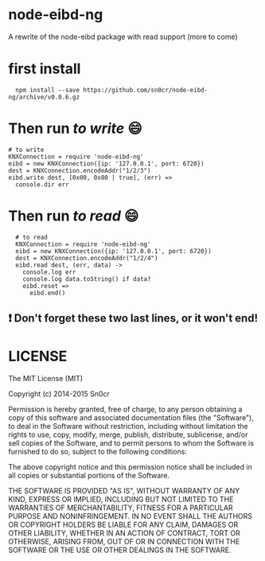 node-eibd-ng
============

A rewrite of the node-eibd package with read support (more to come)

# first install

```
  npm install --save https://github.com/sn0cr/node-eibd-ng/archive/v0.0.6.gz
```
# Then run _to write_ :smile:

```coffee-script
# to write 
KNXConnection = require 'node-eibd-ng'
eibd = new KNXConnection({ip: '127.0.0.1', port: 6720})
dest = KNXConnection.encodeAddr("1/2/3")
eibd.write dest, [0x00, 0x80 | true], (err) =>
  console.dir err
```
# Then run _to read_ :smile:

```coffee-script
  # to read 
  KNXConnection = require 'node-eibd-ng'
  eibd = new KNXConnection({ip: '127.0.0.1', port: 6720})
  dest = KNXConnection.encodeAddr("1/2/4")
  eibd.read dest, (err, data) ->
    console.log err
    console.log data.toString() if data?
    eibd.reset => 
      eibd.end()
```

## :exclamation: Don't forget these two last lines, or it won't end!


LICENSE
============

The MIT License (MIT)

Copyright (c) 2014-2015 Sn0cr

Permission is hereby granted, free of charge, to any person obtaining a copy
of this software and associated documentation files (the "Software"), to deal
in the Software without restriction, including without limitation the rights
to use, copy, modify, merge, publish, distribute, sublicense, and/or sell
copies of the Software, and to permit persons to whom the Software is
furnished to do so, subject to the following conditions:

The above copyright notice and this permission notice shall be included in all
copies or substantial portions of the Software.

THE SOFTWARE IS PROVIDED "AS IS", WITHOUT WARRANTY OF ANY KIND, EXPRESS OR
IMPLIED, INCLUDING BUT NOT LIMITED TO THE WARRANTIES OF MERCHANTABILITY,
FITNESS FOR A PARTICULAR PURPOSE AND NONINFRINGEMENT. IN NO EVENT SHALL THE
AUTHORS OR COPYRIGHT HOLDERS BE LIABLE FOR ANY CLAIM, DAMAGES OR OTHER
LIABILITY, WHETHER IN AN ACTION OF CONTRACT, TORT OR OTHERWISE, ARISING FROM,
OUT OF OR IN CONNECTION WITH THE SOFTWARE OR THE USE OR OTHER DEALINGS IN THE
SOFTWARE.

